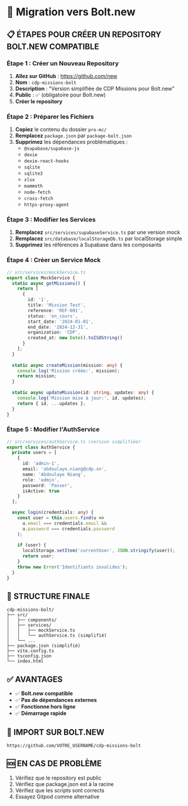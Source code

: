 # 🚀 Migration vers Bolt.new

## 📋 **ÉTAPES POUR CRÉER UN REPOSITORY BOLT.NEW COMPATIBLE**

### **Étape 1 : Créer un Nouveau Repository**
1. **Allez sur GitHub** : https://github.com/new
2. **Nom** : `cdp-missions-bolt`
3. **Description** : "Version simplifiée de CDP Missions pour Bolt.new"
4. **Public** : ✅ (obligatoire pour Bolt.new)
5. **Créer le repository**

### **Étape 2 : Préparer les Fichiers**
1. **Copiez** le contenu du dossier `pro-mc/`
2. **Remplacez** `package.json` par `package-bolt.json`
3. **Supprimez** les dépendances problématiques :
   - `@supabase/supabase-js`
   - `dexie`
   - `dexie-react-hooks`
   - `sqlite`
   - `sqlite3`
   - `xlsx`
   - `mammoth`
   - `node-fetch`
   - `cross-fetch`
   - `https-proxy-agent`

### **Étape 3 : Modifier les Services**
1. **Remplacez** `src/services/supabaseService.ts` par une version mock
2. **Remplacez** `src/database/localStorageDb.ts` par localStorage simple
3. **Supprimez** les références à Supabase dans les composants

### **Étape 4 : Créer un Service Mock**
```typescript
// src/services/mockService.ts
export class MockService {
  static async getMissions() {
    return [
      {
        id: '1',
        title: 'Mission Test',
        reference: 'REF-001',
        status: 'en_cours',
        start_date: '2024-01-01',
        end_date: '2024-12-31',
        organization: 'CDP',
        created_at: new Date().toISOString()
      }
    ];
  }
  
  static async createMission(mission: any) {
    console.log('Mission créée:', mission);
    return mission;
  }
  
  static async updateMission(id: string, updates: any) {
    console.log('Mission mise à jour:', id, updates);
    return { id, ...updates };
  }
}
```

### **Étape 5 : Modifier l'AuthService**
```typescript
// src/services/authService.ts (version simplifiée)
export class AuthService {
  private users = [
    {
      id: 'admin-1',
      email: 'abdoulaye.niang@cdp.sn',
      name: 'Abdoulaye Niang',
      role: 'admin',
      password: 'Passer',
      isActive: true
    }
  ];

  async login(credentials: any) {
    const user = this.users.find(u => 
      u.email === credentials.email && 
      u.password === credentials.password
    );
    
    if (user) {
      localStorage.setItem('currentUser', JSON.stringify(user));
      return user;
    }
    throw new Error('Identifiants invalides');
  }
}
```

## 🎯 **STRUCTURE FINALE**
```
cdp-missions-bolt/
├── src/
│   ├── components/
│   ├── services/
│   │   ├── mockService.ts
│   │   └── authService.ts (simplifié)
│   └── ...
├── package.json (simplifié)
├── vite.config.ts
├── tsconfig.json
└── index.html
```

## ✅ **AVANTAGES**
- ✅ **Bolt.new compatible**
- ✅ **Pas de dépendances externes**
- ✅ **Fonctionne hors ligne**
- ✅ **Démarrage rapide**

## 🔗 **IMPORT SUR BOLT.NEW**
```
https://github.com/VOTRE_USERNAME/cdp-missions-bolt
```

## 🆘 **EN CAS DE PROBLÈME**
1. Vérifiez que le repository est public
2. Vérifiez que package.json est à la racine
3. Vérifiez que les scripts sont corrects
4. Essayez Gitpod comme alternative
